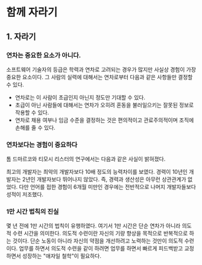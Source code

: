 # 함께 자라기

## 1. 자라기

### 연차는 중요한 요소가 아니다.

소프트웨어 기술자의 등급은 학력과 연차로 고려되는 경우가 많지만 사실상 경험이 가장 중요한 요소이다. 그 사람의 실력에 대해서는 연차로부터 다음과 같은 사항들만 결정할 수 있다.

- 연차로는 이 사람이 초급인지 아닌지 정도만 기대할 수 있다.
- 초급이 아닌 사람들에 대해서는 연차가 오히려 혼동을 불러일으키는 잘못된 정보로 작용할 수 있다.
- 연차로 채용 여부나 임금 수준을 결정하는 것은 편의적이고 관료주의적이며 조직에 손해를 줄 수 있다.

### 연차보다는 경험이 중요하다

톰 드마르코와 티모시 리스터의 연구에서는 다음과 같은 사실이 밝혀졌다.

최고의 개발자는 최악의 개발자보다 10배 정도의 능력차이를 보였다.
경력이 10년인 개발자는 2년인 개발자보다 뛰어나지 않았다.
즉, 경력과 생산성은 아무런 상관관계가 없었다.
다만 언어를 접한 경험이 6개월 미만인 경우에는 전반적으로 나머지 개발자들보다 성적이 저조했다.

### 1만 시간 법칙의 진실

몇 년 전에 1만 시간의 법칙이 유행하였다. 여기서 1만 시간은 단순 연차가 아니라 의도적 수련 시간을 의미한다. 의도적 수련이란 자신의 기량 향상을 목적으로 반복적으로 하는 것이다. 단순 노동이 아니라 자신의
약점을 개선하려고 노력하는 것만이 의도적 수련이다. 업무를 하면서 의도적 수련을 같이 하려면 업무를 하면서 빠르게 피드백받고 교정하면서 성장하는 "애자일 철학"이 필요하다.